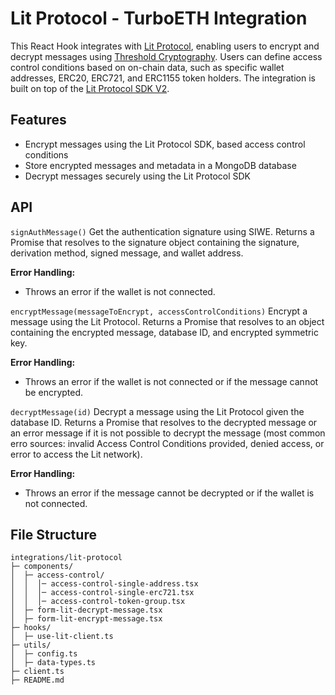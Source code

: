# Lit Protocol - TurboETH Integration

This React Hook integrates with [Lit Protocol](https://litprotocol.com/), enabling users to encrypt and decrypt messages using [Threshold Cryptography](https://en.wikipedia.org/wiki/Threshold_cryptosystem). Users can define access control conditions based on on-chain data, such as specific wallet addresses, ERC20, ERC721, and ERC1155 token holders. The integration is built on top of the [Lit Protocol SDK V2](https://developer.litprotocol.com/SDK/intro).

## Features

- Encrypt messages using the Lit Protocol SDK, based access control conditions
- Store encrypted messages and metadata in a MongoDB database
- Decrypt messages securely using the Lit Protocol SDK

## API

`signAuthMessage()`
Get the authentication signature using SIWE. Returns a Promise that resolves to the signature object containing the signature, derivation method, signed message, and wallet address.

**Error Handling:**

- Throws an error if the wallet is not connected.

`encryptMessage(messageToEncrypt, accessControlConditions)`
Encrypt a message using the Lit Protocol. Returns a Promise that resolves to an object containing the encrypted message, database ID, and encrypted symmetric key.

**Error Handling:**

- Throws an error if the wallet is not connected or if the message cannot be encrypted.

`decryptMessage(id)`
Decrypt a message using the Lit Protocol given the database ID. Returns a Promise that resolves to the decrypted message or an error message if it is not possible to decrypt the message (most common erro sources: invalid Access Control Conditions provided, denied access, or error to access the Lit network).

**Error Handling:**

- Throws an error if the message cannot be decrypted or if the wallet is not connected.

## File Structure

```
integrations/lit-protocol
├─ components/
│  ├─ access-control/
│  │  │─ access-control-single-address.tsx
│  │  │─ access-control-single-erc721.tsx
│  │  │─ access-control-token-group.tsx
│  ├─ form-lit-decrypt-message.tsx
│  ├─ form-lit-encrypt-message.tsx
├─ hooks/
│  ├─ use-lit-client.ts
├─ utils/
│  ├─ config.ts
│  ├─ data-types.ts
├─ client.ts
├─ README.md
```
